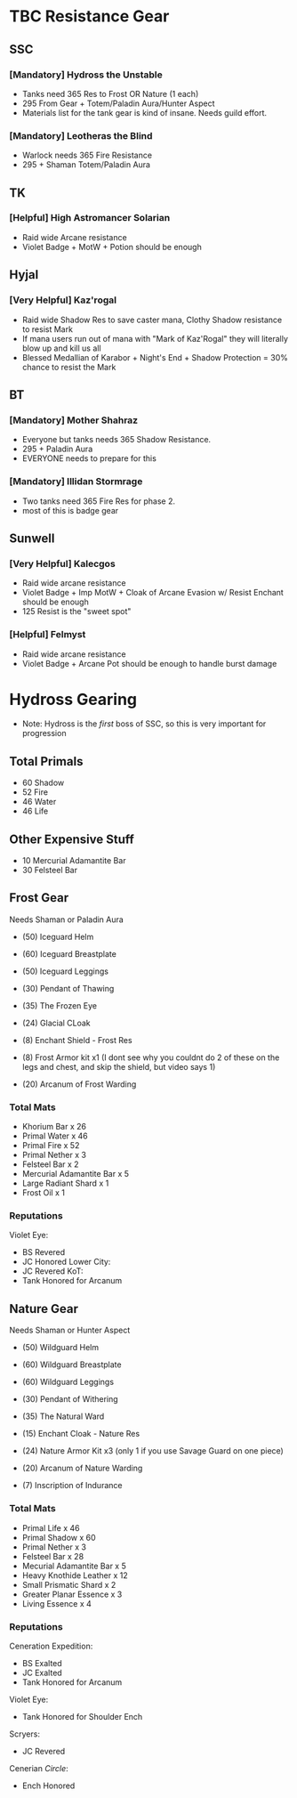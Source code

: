 # TBC Resistance Gear
## SSC
### [Mandatory] Hydross the Unstable
 - Tanks need 365 Res to Frost OR Nature (1 each)
 - 295 From Gear + Totem/Paladin Aura/Hunter Aspect
 - Materials list for the tank gear is kind of insane. Needs guild effort.
 
### [Mandatory] Leotheras the Blind
 - Warlock needs 365 Fire Resistance
 - 295 + Shaman Totem/Paladin Aura
 
## TK
### [Helpful] High Astromancer Solarian
 - Raid wide Arcane resistance
 - Violet Badge + MotW + Potion should be enough
 
## Hyjal
### [Very Helpful] Kaz'rogal
 - Raid wide Shadow Res to save caster mana, Clothy Shadow resistance to resist Mark
 - If mana users run out of mana with "Mark of Kaz'Rogal" they will literally blow up and kill us all
 - Blessed Medallian of Karabor + Night's End + Shadow Protection = 30% chance to resist the Mark
 
## BT
### [Mandatory] Mother Shahraz
 - Everyone but tanks needs 365 Shadow Resistance.
 - 295 + Paladin Aura
 - EVERYONE needs to prepare for this
 
### [Mandatory] Illidan Stormrage
 - Two tanks need 365 Fire Res for phase 2.
 - most of this is badge gear
 
## Sunwell
### [Very Helpful] Kalecgos
 - Raid wide arcane resistance
 - Violet Badge + Imp MotW + Cloak of Arcane Evasion w/ Resist Enchant should be enough
 - 125 Resist is the "sweet spot"
 
### [Helpful] Felmyst
 - Raid wide arcane resistance
 - Violet Badge + Arcane Pot should be enough to handle burst damage



# Hydross Gearing
 - Note: Hydross is the *first* boss of SSC, so this is very important for progression

## Total Primals
- 60 Shadow
- 52 Fire
- 46 Water
- 46 Life
	
## Other Expensive Stuff
 - 10 Mercurial Adamantite Bar
 - 30 Felsteel Bar
	
## Frost Gear
Needs Shaman or Paladin Aura
 - (50) Iceguard Helm
 - (60) Iceguard Breastplate
 - (50) Iceguard Leggings
 - (30) Pendant of Thawing
 - (35) The Frozen Eye
 - (24) Glacial CLoak

 - (8)  Enchant Shield - Frost Res
 - (8)  Frost Armor kit x1 (I dont see why you couldnt do 2 of these on the legs and chest, and skip the shield, but video says 1)
 - (20) Arcanum of Frost Warding

### Total Mats
 - Khorium Bar x 26
 - Primal Water x 46
 - Primal Fire x 52
 - Primal Nether x 3
 - Felsteel Bar x 2
 - Mercurial Adamantite Bar x 5
 - Large Radiant Shard x 1
 - Frost Oil x 1

### Reputations
Violet Eye:
 - BS Revered
 - JC Honored
Lower City:
 - JC Revered
KoT:
 - Tank Honored for Arcanum

## Nature Gear
Needs Shaman or Hunter Aspect
 - (50) Wildguard Helm
 - (60) Wildguard Breastplate
 - (60) Wildguard Leggings
 - (30) Pendant of Withering
 - (35) The Natural Ward

 - (15) Enchant Cloak - Nature Res
 - (24) Nature Armor Kit x3 (only 1 if you use Savage Guard on one piece)
 - (20) Arcanum of Nature Warding
 - (7)  Inscription of Indurance

### Total Mats
 - Primal Life x 46
 - Primal Shadow x 60
 - Primal Nether x 3
 - Felsteel Bar x 28
 - Mecurial Adamantite Bar x 5
 - Heavy Knothide Leather x 12
 - Small Prismatic Shard x 2
 - Greater Planar Essence x 3
 - Living Essence x 4

### Reputations
Ceneration Expedition:
 - BS Exalted
 - JC Exalted
 - Tank Honored for Arcanum
	
Violet Eye:
 - Tank Honored for Shoulder Ench
	
Scryers:
 - JC Revered
	
Cenerian *Circle*:
 - Ench Honored
	
	